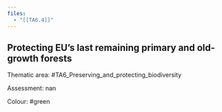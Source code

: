 ```yaml
---
files:
  - "[[TA6.4]]"
---
```

## Protecting EU’s last remaining primary and old-growth forests

Thematic area: #TA6_Preserving_and_protecting_biodiversity

Assessment: nan

Colour: #green